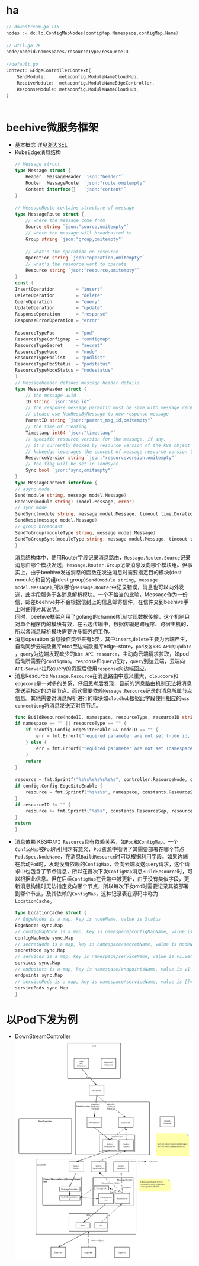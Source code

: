 # ha 
```go
// downstream.go 116
nodes := dc.lc.ConfigMapNodes(configMap.Namespace,configMap.Name)

// util.go 26
node/nodeid/namespaces/resourceType/resourceID

//default.go 
Context: &EdgeControllerContext{
	SendModule:     metaconfig.ModuleNameCloudHub,
	ReceiveModule:  metaconfig.ModuleNameEdgeController,
	ResponseModule: metaconfig.ModuleNameCloudHub,	
}



```
# beehive微服务框架
- 基本概念
	详见[浙大SEL](http://www.sel.zju.edu.cn/?p=989)
- KubeEdge消息结构
	```go
	// Message struct
	type Message struct {
		Header  MessageHeader `json:"header"`
		Router  MessageRoute  `json:"route,omitempty"`
		Content interface{}   `json:"content"`
	}

	// MessageRoute contains structure of message
	type MessageRoute struct {
		// where the message come from
		Source string `json:"source,omitempty"`
		// where the message will broadcasted to
		Group string `json:"group,omitempty"`

		// what's the operation on resource
		Operation string `json:"operation,omitempty"`
		// what's the resource want to operate
		Resource string `json:"resource,omitempty"`
	}
	const (
	InsertOperation        = "insert"
	DeleteOperation        = "delete"
	QueryOperation         = "query"
	UpdateOperation        = "update"
	ResponseOperation      = "response"
	ResponseErrorOperation = "error"

	ResourceTypePod        = "pod"
	ResourceTypeConfigmap  = "configmap"
	ResourceTypeSecret     = "secret"
	ResourceTypeNode       = "node"
	ResourceTypePodlist    = "podlist"
	ResourceTypePodStatus  = "podstatus"
	ResourceTypeNodeStatus = "nodestatus"
	)
	// MessageHeader defines message header details
	type MessageHeader struct {
		// the message uuid
		ID string `json:"msg_id"`
		// the response message parentid must be same with message received
		// please use NewRespByMessage to new response message
		ParentID string `json:"parent_msg_id,omitempty"`
		// the time of creating
		Timestamp int64 `json:"timestamp"`
		// specific resource version for the message, if any.
		// it's currently backed by resource version of the k8s object saved in the Content field.
		// kubeedge leverages the concept of message resource version to achieve reliable transmission.
		ResourceVersion string `json:"resourceversion,omitempty"`
		// the flag will be set in sendsync
		Sync bool `json:"sync,omitempty"`
	}
	type MessageContext interface {
    // async mode
    Send(module string, message model.Message)
    Receive(module string) (model.Message, error)
    // sync mode
    SendSync(module string, message model.Message, timeout time.Duration) (model.Message, error)
    SendResp(message model.Message)
    // group broadcast
    SendToGroup(moduleType string, message model.Message)
    SendToGroupSync(moduleType string, message model.Message, timeout time.Duration) error
	}
	```
	消息结构体中，使用Router字段记录消息路由，`Message.Router.Source`记录消息由哪个模块发送，`Message.Router.Group`记录消息发向哪个模块组。但事实上，由于beehive发送消息的函数在发送消息时需要指定目的模块(dest module)和目的组(dest group)`Send(module string, message model.Message)`,所以哪怕`Message.Router`中记录错误，消息也可以向外发送，此字段服务于各消息解析模块。一个不恰当的比喻，Message作为一份信，邮差beehive并不会根据信封上的信息邮寄信件，在信件交到beehive手上时便得对其说明。  
	同时，beehive框架利用了golang的channel机制实现数据传输，这个机制只对单个程序内的模块有效，在云边传输中，数据传输是跨程序、跨宿主机的，所以各消息解析模块需要许多额外的工作。
- 消息operation
	消息操作类型共有5类，其中`insert`,`delete`主要为云端产生，自动同步云端数据库etcd至边端数据库edge-store，`pod及各k8s API的update `，`query`为边端发现缺少的`k8s API resource`，主动向云端请求拉取，如pod启动所需要的`configmap`。`response`和`query`成对，`query`到达云端，云端向`API-Server`拉取query的资源后使用`response`向边端回应。
- 消息Resource
	`Message.Resource`在消息路由中意义重大，`cloudcore`和`edgecore`是一对多的关系，仔细思考后发现，目前的消息路由机制无法将消息发送至指定的边缘节点。而这需要依赖`Message.Resource`记录的消息所属节点信息。其他需要对消息解析进行的模块如`cloudhub`根据此字段使用相应的`wss connectiong`将消息发送至对应节点。
	```go
	func BuildResource(nodeID, namespace, resourceType, resourceID string) (resource string, err error) {
	if namespace == "" || resourceType == "" {
		if !config.Config.EdgeSiteEnable && nodeID == "" {
			err = fmt.Errorf("required parameter are not set (node id, namespace or resource type)")
		} else {
			err = fmt.Errorf("required parameter are not set (namespace or resource type)")
		}
		return
	}

	resource = fmt.Sprintf("%s%s%s%s%s%s%s", controller.ResourceNode, constants.ResourceSep, nodeID, constants.ResourceSep, namespace, constants.ResourceSep, resourceType)
	if config.Config.EdgeSiteEnable {
		resource = fmt.Sprintf("%s%s%s", namespace, constants.ResourceSep, resourceType)
	}
	if resourceID != "" {
		resource += fmt.Sprintf("%s%s", constants.ResourceSep, resourceID)
	}
	return
	}	
	```
- 消息依赖
	K8S中`API Resource`具有依赖关系，如`Pod`和`ConfigMap`，一个`ConfigMap`被`Pod`所引用才有意义，`Pod`资源中指明了其需要部署在哪个节点`Pod.Spec.NodeName`，在消息`BuildResource`时可以根据利用字段。如果边端在启动`Pod`时，发现没有依赖的`ConfigMap`，会向云端发送`query`请求，这个请求中也包含了节点信息，所以在首次下发`ConfigMap`消息`BuildResource`时，可以根据此信息。但在后续`ConfigMap`在云端中被更新，由于没有类似字段，更新消息构建时无法指定发向哪个节点，所以每次下发`Pod`时需要记录其被部署到哪个节点，及其依赖的`ConfigMap`，这种记录表在源码中称为`LocationCache`。
	```go
	type LocationCache struct {
	// EdgeNodes is a map, key is nodeName, value is Status
	EdgeNodes sync.Map
	// configMapNode is a map, key is namespace/configMapName, value is nodeName
	configMapNode sync.Map
	// secretNode is a map, key is namespace/secretName, value is nodeName
	secretNode sync.Map
	// services is a map, key is namespace/serviceName, value is v1.Service
	services sync.Map
	// endpoints is a map, key is namespace/endpointsName, value is v1.endpoints
	endpoints sync.Map
	// servicePods is a map, key is namespace/serviceName, value is []v1.Pod
	servicePods sync.Map
	}
	```
# 以Pod下发为例
- DownStreamController
	![message][1]	
		
[1]: images/Message.png
